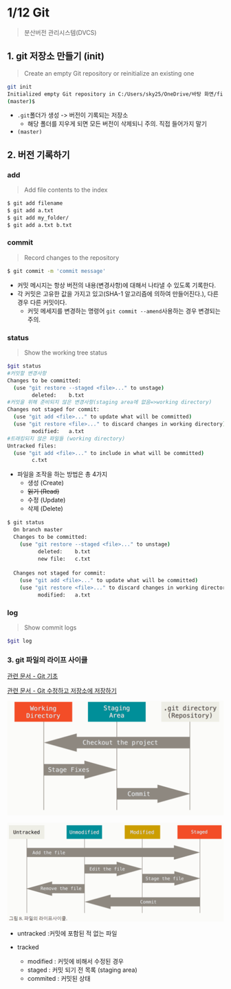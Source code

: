 # 1/12 Git

> 분산버전 관리시스템(DVCS)

## 1. git 저장소 만들기 (init)

> Create an empty Git repository or reinitialize an existing one

```bash
git init
Initialized empty Git repository in C:/Users/sky25/OneDrive/바탕 화면/first/.git/
(master)$
```

* `.git`폴더가 생성 -> 버전이 기록되는 저장소
  * 해당 폴더를 지우게 되면 모든 버전이 삭제되니 주의. 직접 들어가지 말기
* `(master)` 

## 2. 버전 기록하기

### add
> Add file contents to the index

``` bash
$ git add filename
$ git add a.txt
$ git add my_folder/
$ git add a.txt b.txt
```

### commit
> Record changes to the repository
``` bash
$ git commit -m 'commit message'
```

* 커밋 메시지는 항상 버전의 내용(변경사항)에 대해서 나타낼 수 있도록 기록한다.
* 각 커밋은 고유한 값을 가지고 있고(SHA-1 알고리즘에 의하여 만들어진다.), 다른 경우 다른 커밋이다.
  * 커밋 메세지를 변경하는 명령어 `git commit --amend`사용하는 경우 변경되는 주의.



### status
> Show the working tree status
```bash
$git status
#커밋할 변경사항
Changes to be committed:
  (use "git restore --staged <file>..." to unstage)
        deleted:    b.txt
#커밋을 위해 준비되지 않은 변경사항(staging area에 없음=>working directory)
Changes not staged for commit:
  (use "git add <file>..." to update what will be committed)
  (use "git restore <file>..." to discard changes in working directory)
        modified:   a.txt
#트래킹되지 않은 파일들 (working directory)
Untracked files:
  (use "git add <file>..." to include in what will be committed)
        c.txt
```

* 파일을 조작을 하는 방법은 총 4가지
  * 생성 (Create)
  * ~~읽기 (Read)~~
  * 수정 (Update)
  * 삭제 (Delete)

```bash
$ git status
  On branch master
  Changes to be committed:
    (use "git restore --staged <file>..." to unstage)
          deleted:    b.txt
          new file:   c.txt
  
  Changes not staged for commit:
    (use "git add <file>..." to update what will be committed)
    (use "git restore <file>..." to discard changes in working directory)
          modified:   a.txt
```

### log

> Show commit logs

```bash
$git log
```



### 3. git 파일의 라이프 사이클

[관련 문서 - Git 기초](https://git-scm.com/book/ko/v2/%EC%8B%9C%EC%9E%91%ED%95%98%EA%B8%B0-Git-%EA%B8%B0%EC%B4%88)

[관련 문서 - Git 수정하고 저장소에 저장하기](https://git-scm.com/book/ko/v2/Git%EC%9D%98-%EA%B8%B0%EC%B4%88-%EC%88%98%EC%A0%95%ED%95%98%EA%B3%A0-%EC%A0%80%EC%9E%A5%EC%86%8C%EC%97%90-%EC%A0%80%EC%9E%A5%ED%95%98%EA%B8%B0)

![image-20220113110406578](112git.assets/image-20220113110406578.png)

![image-20220113110412963](112git.assets/image-20220113110412963.png)

* untracked :커밋에 포함된 적 없는 파일

* tracked
  * modified : 커밋에 비해서 수정된 경우
  * staged : 커밋 되기 전 목록 (staging area)
  * commited : 커밋된 상태
